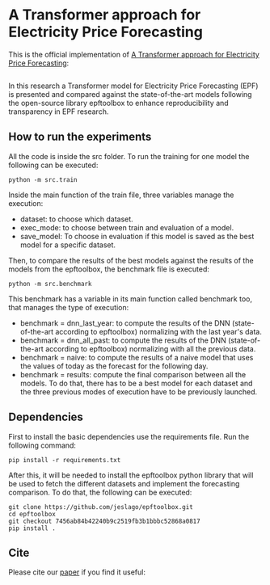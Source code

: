 # A Transformer approach for Electricity Price Forecasting

This is the official implementation of [A Transformer approach for Electricity Price Forecasting]():

```

```

In this research a Transformer model for Electricity Price Forecasting (EPF) is presented and compared against the state-of-the-art models following the open-source library epftoolbox to enhance reproducibility and transparency in EPF research.


## How to run the experiments

All the code is inside the src folder. To run the training for one model the following can be executed:

```
python -m src.train
```

Inside the main function of the train file, three variables manage the execution:

- dataset: to choose which dataset.
- exec_mode: to choose between train and evaluation of a model.
- save_model: To choose in evaluation if this model is saved as the best model for a specific dataset.

Then, to compare the results of the best models against the results of the models from the epftoolbox, the benchmark file is executed:

```
python -m src.benchmark
```

This benchmark has a variable in its main function called benchmark too, that manages the type of execution:

- benchmark = dnn_last_year: to compute the results of the DNN (state-of-the-art according to epftoolbox) normalizing with the last year's data.
- benchmark = dnn_all_past: to compute the results of the DNN (state-of-the-art according to epftoolbox) normalizing with all the previous data.
- benchmark = naive: to compute the results of a naive model that uses the values of today as the forecast for the following day.
- benchmark = results: compute the final comparison between all the models. To do that, there has to be a best model for each dataset and the three previous modes of execution have to be previously launched. 


## Dependencies

First to install the basic dependencies use the requirements file. Run the following command:

```
pip install -r requirements.txt
```

After this, it will be needed to install the epftoolbox python library that will be used to fetch the different datasets and implement the forecasting comparison. To do that, the following can be executed:

```
git clone https://github.com/jeslago/epftoolbox.git
cd epftoolbox
git checkout 7456ab84b42240b9c2519fb3b1bbbc52868a0817
pip install .
```

## Cite

Please cite our [paper]() if you find it useful:


```

```